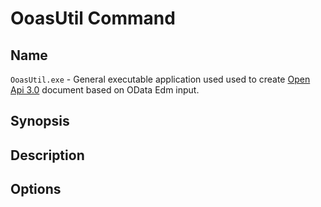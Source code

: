 # OoasUtil Command

## Name

`OoasUtil.exe` - General executable application used used to create [Open Api 3.0](https://swagger.io/specification/) document based on OData Edm input.

## Synopsis


## Description


## Options

